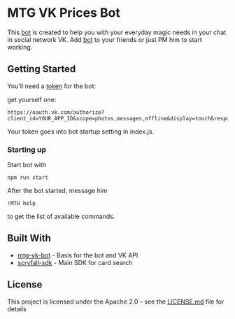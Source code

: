 # MTG VK Prices Bot

This [bot](https://vk.com/mtgpricebot) is created to help you with your everyday magic needs in your chat in social network VK. Add [bot](https://vk.com/mtgpricebot) to your friends or just PM him to start working. 

## Getting Started

You'll need a [token](https://vk.com/dev/access_token) for the bot:

get yourself one:
```
https://oauth.vk.com/authorize?client_id=YOUR_APP_ID&scope=photos,messages,offline&display=touch&response_type=token
```

Your token goes into bot startup setting in index.js.


### Starting up

Start bot with 
```
npm run start
```

After the bot started, message him 

```
!MTH help
```
to get the list of available commands.


## Built With

* [mtg-vk-bot](https://github.com/vitalyavolyn/node-vk-bot) - Basis for the bot and VK API
* [scryfall-sdk](https://github.com/Yuudaari/scryfall-sdk) - Main SDK for card search

## License

This project is licensed under the Apache 2.0 - see the [LICENSE.md](LICENSE) file for details
